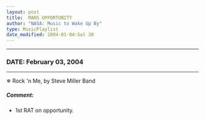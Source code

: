 ```yaml
---
layout: post
title:  MARS OPPORTUNITY
author: "NASA: Music to Wake Up By"
type: MusicPlaylist
date_modified: 2004-01-04:Sol 30
---
```


----
### DATE: February 03, 2004
----
✵ Rock 'n Me, by Steve Miller Band

##### Comment:
* 1st RAT on opportunity.
